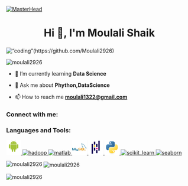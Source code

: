 [![MasterHead](https://1.bp.blogspot.com/-7A4WynwLsMw/XbBpCXG8fHI/AAAAAAAAMt4/uOa1bpLskYgrwGbllhSu2SDj_Mig8SXJQCLcBGAsYHQ/s1600/2000_600px.gif)](https://github.com/Moulali2926)
<h1 align="center">Hi 👋, I'm Moulali Shaik</h1>
<h3 align="center"></h3>
<img align=“right” alt=“coding” width="400" src=“https://cdn.dribbble.com/users/1162077/screenshots/3848914/programmer.gif”>(https://github.com/Moulali2926)

<p align="left"> <img src="https://komarev.com/ghpvc/?username=moulali2926&label=Profile%20views&color=0e75b6&style=flat" alt="moulali2926" /> </p>

- 🌱 I’m currently learning **Data Science**

- 💬 Ask me about **Phython,DataScience**

- 📫 How to reach me **moulali1322@gmail.com**


<h3 align="left">Connect with me:</h3>
<p align="left">
</p>

<h3 align="left">Languages and Tools:</h3>
<p align="left"> <a href="https://developer.android.com" target="_blank" rel="noreferrer"> <img src="https://raw.githubusercontent.com/devicons/devicon/master/icons/android/android-original-wordmark.svg" alt="android" width="40" height="40"/> </a> <a href="https://hadoop.apache.org/" target="_blank" rel="noreferrer"> <img src="https://www.vectorlogo.zone/logos/apache_hadoop/apache_hadoop-icon.svg" alt="hadoop" width="40" height="40"/> </a> <a href="https://www.mathworks.com/" target="_blank" rel="noreferrer"> <img src="https://upload.wikimedia.org/wikipedia/commons/2/21/Matlab_Logo.png" alt="matlab" width="40" height="40"/> </a> <a href="https://www.mysql.com/" target="_blank" rel="noreferrer"> <img src="https://raw.githubusercontent.com/devicons/devicon/master/icons/mysql/mysql-original-wordmark.svg" alt="mysql" width="40" height="40"/> </a> <a href="https://pandas.pydata.org/" target="_blank" rel="noreferrer"> <img src="https://raw.githubusercontent.com/devicons/devicon/2ae2a900d2f041da66e950e4d48052658d850630/icons/pandas/pandas-original.svg" alt="pandas" width="40" height="40"/> </a> <a href="https://www.python.org" target="_blank" rel="noreferrer"> <img src="https://raw.githubusercontent.com/devicons/devicon/master/icons/python/python-original.svg" alt="python" width="40" height="40"/> </a> <a href="https://scikit-learn.org/" target="_blank" rel="noreferrer"> <img src="https://upload.wikimedia.org/wikipedia/commons/0/05/Scikit_learn_logo_small.svg" alt="scikit_learn" width="40" height="40"/> </a> <a href="https://seaborn.pydata.org/" target="_blank" rel="noreferrer"> <img src="https://seaborn.pydata.org/_images/logo-mark-lightbg.svg" alt="seaborn" width="40" height="40"/> </a> </p>

<p><img align="left" src="https://github-readme-stats.vercel.app/api/top-langs?username=moulali2926&show_icons=true&locale=en&layout=compact" alt="moulali2926" /></p>

<p>&nbsp;<img align="center" src="https://github-readme-stats.vercel.app/api?username=moulali2926&show_icons=true&locale=en" alt="moulali2926" /></p>

<p><img align="center" src="https://github-readme-streak-stats.herokuapp.com/?user=moulali2926&" alt="moulali2926" /></p>

